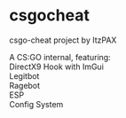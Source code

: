# csgocheat
csgo-cheat project by ItzPAX

A CS:GO internal, featuring:\
DirectX9 Hook with ImGui\
Legitbot\
Ragebot\
ESP\
Config System